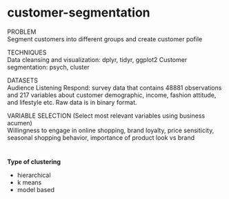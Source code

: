 # customer-segmentation

PROBLEM<br/>
Segment customers into different groups and create customer pofile 

TECHNIQUES<br/>
Data cleansing and visualization: dplyr, tidyr, ggplot2
Customer segmentation: psych, cluster


DATASETS<br/>
Audience Listening Respond: survey data that contains 48881 observations and 217 variables about customer demographic, income, fashion attitude, and lifestyle etc. Raw data is in binary format.  

VARIABLE SELECTION
(Select most relevant variables using business acumen)<br/>
Willingness to engage in online shopping, brand loyalty, price sensiticity, seasonal shopping behavior, importance of product look vs brand
#
**Type of clustering**
- hierarchical 
- k means 
- model based 
#
